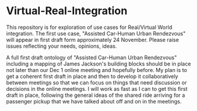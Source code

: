 # Virtual-Real-Integration

This repository is for exploration of use cases for Real/Virtual World integration. 
The first use case, "Assisted Car-Human Urban Rendezvous" will appear in first draft form approximately 24 November. Please raise issues reflecting your needs, opinions, ideas. 

A full first draft ontology of "Assisted Car-Human Urban Rendezvous" including a mapping of James Jackson's building blocks should be in place not later than our Dec 1 online meeting and hopefully before. My plan is to get a coherent first draft in place and then to develop it collaboratively between meetings so that we can focus on things that need discussion or decisions in the online meetings. I will work as fast as I can to get this first draft in place, following the general ideas of the shared ride arriving for a passenger pickup that we have talked about off and on in the meetings.
